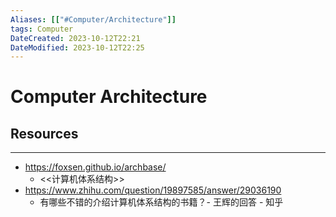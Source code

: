 ```yaml
---
Aliases: [["#Computer/Architecture"]]
tags: Computer
DateCreated: 2023-10-12T22:21
DateModified: 2023-10-12T22:25
---
```

# Computer Architecture

## Resources
---
- https://foxsen.github.io/archbase/
	- <<计算机体系结构>>
- https://www.zhihu.com/question/19897585/answer/29036190
	- 有哪些不错的介绍计算机体系结构的书籍？- 王辉的回答 - 知乎
